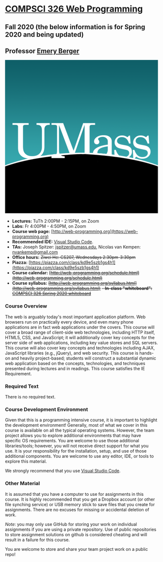 # [COMPSCI 326 Web Programming](http://web-programming.org)
## Fall 2020 (the below information is for Spring 2020 and being updated)
## Professor [Emery Berger](https://www.emeryberger.com)

![UMass Web Programming](umass_netscape_05.png "UMass Web Programming")

- **Lectures:** TuTh 2:00PM - 2:15PM, on Zoom
- **Labs:** Fr 4:00PM - 4:50PM, on Zoom
- **Course web page:** [http://web-programming.org](https://web-programming.org)
- **Recommended IDE:** [Visual Studio Code](https://code.visualstudio.com/).
- **TAs:** Joseph Spitzer: [jspitzer@umass.edu](mailto:jspitzer@umass.edu), Nicolas van Kempen: [nvankemp@gmail.com](mailto:nvankemp@gmail.com)
- **Office hours:** ~~Ziwei He: CS207, Wednesdays 2:30pm-3:30pm~~
- **Piazza:** [https://piazza.com/class/kd9e5szb1gs4h1](https://piazza.com/class/kd9e5szb1gs4h1)
- **Course calendar:** ~~[http://web-programming.org/schedule.html](http://web-programming.org/schedule.html)~~
- **Course syllabus:** ~~[http://web-programming.org/syllabus.html](http://web-programming.org/syllabus.html)~~
~~- **In-class "whiteboard":** [COMPSCI 326 Spring 2020 whiteboard](https://github.com/web-programming-org/web-programming/blob/master/COMPSCI%20326%20Spring%202020%20whiteboard.pdf)~~

### Course Overview

The web is arguably today's most important application platform. Web browsers run on practically every device, and even many phone applications are in fact web applications under the covers. This course will cover a broad range of client-side web technologies, including HTTP itself, HTML5, CSS, and JavaScript; it will additionally cover key concepts for the server side of web applications, including key value stores and SQL servers. This course will also cover key concepts and technologies including AJAX, JavaScript libraries (e.g., jQuery), and web security. This course is hands-on and heavily project-based; students will construct a substantial dynamic web application based on the concepts, technologies, and techniques presented during lectures and in readings. This course satisfies the IE Requirement.

### Required Text

There is no required text.

### Course Development Environment

Given that this is a programming intensive course, it is important to highlight the development environment! Generally, most of what we cover in this course is available on all the typical operating systems. However, the team project allows you to explore additional environments that may have specific OS requirements. You are welcome to use those additional libraries/tools; however, you will not receive direct support for what you use. It is your responsibility for the installation, setup, and use of those additional components. You are welcome to use any editor, IDE, or tools to explore this material.

We strongly recommend that you use [Visual Studio Code](https://code.visualstudio.com/).

### Other Material

It is assumed that you have a computer to use for assignments in this course. It is highly recommended that you get a Dropbox account (or other file synching service) or USB memory stick to save files that you create for assignments. There are no excuses for missing or accidental deletion of work.

_Note_: you may only use GitHub for storing your work on individual assignments if you are using a private repository. Use of public repositories to store assignment solutions on github is considered cheating and will result in a failure for this course.

You are welcome to store and share your team project work on a public repo!

